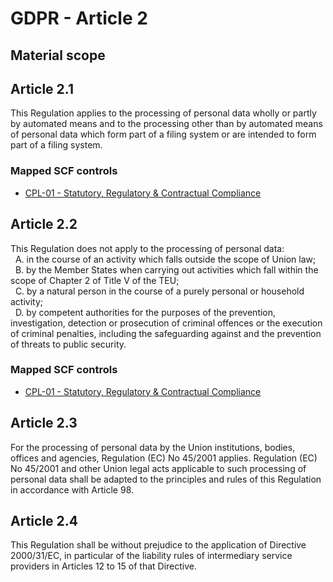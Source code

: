 # GDPR - Article 2
## Material scope

## Article 2.1
This Regulation applies to the processing of personal data wholly or partly by automated means and to the processing other than by automated means of personal data which form part of a filing system or are intended to form part of a filing system.

### Mapped SCF controls
- [CPL-01 - Statutory, Regulatory & Contractual Compliance](../scf/cpl-01-statutory,regulatory&contractualcompliance.md)
## Article 2.2
This Regulation does not apply to the processing of personal data:  
&nbsp; A. in the course of an activity which falls outside the scope of Union law;  
&nbsp; B. by the Member States when carrying out activities which fall within the scope of Chapter 2 of Title V of the TEU;  
&nbsp; C. by a natural person in the course of a purely personal or household activity;  
&nbsp; D. by competent authorities for the purposes of the prevention, investigation, detection or prosecution of criminal offences or the execution of criminal penalties, including the safeguarding against and the prevention of threats to public security.

### Mapped SCF controls
- [CPL-01 - Statutory, Regulatory & Contractual Compliance](../scf/cpl-01-statutory,regulatory&contractualcompliance.md)
## Article 2.3
For the processing of personal data by the Union institutions, bodies, offices and agencies, Regulation (EC) No 45/2001 applies. Regulation (EC) No 45/2001 and other Union legal acts applicable to such processing of personal data shall be adapted to the principles and rules of this Regulation in accordance with Article 98.

## Article 2.4
This Regulation shall be without prejudice to the application of Directive 2000/31/EC, in particular of the liability rules of intermediary service providers in Articles 12 to 15 of that Directive.
